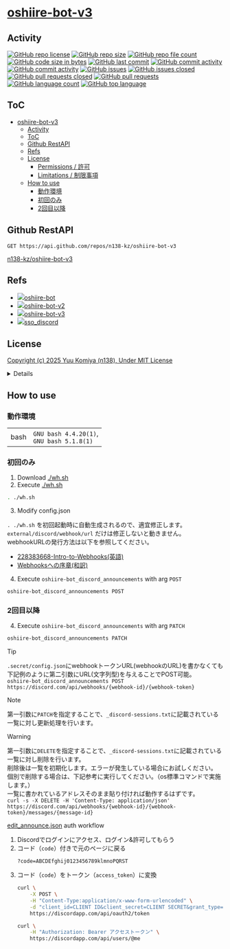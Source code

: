 # [oshiire-bot-v3](https://github.com/n138-kz/oshiire-bot-v3)

## Activity

[![GitHub repo license](https://img.shields.io/github/license/n138-kz/oshiire-bot-v3)](/LICENSE)
[![GitHub repo size](https://img.shields.io/github/repo-size/n138-kz/oshiire-bot-v3)](/../../)
[![GitHub repo file count](https://img.shields.io/github/directory-file-count/n138-kz/oshiire-bot-v3)](/../../)
[![GitHub code size in bytes](https://img.shields.io/github/languages/code-size/n138-kz/oshiire-bot-v3)](/../../)
[![GitHub last commit](https://img.shields.io/github/last-commit/n138-kz/oshiire-bot-v3)](/../../commits)
[![GitHub commit activity](https://img.shields.io/github/commit-activity/w/n138-kz/oshiire-bot-v3)](/../../commits)
[![GitHub commit activity](https://img.shields.io/github/commit-activity/t/n138-kz/oshiire-bot-v3)](/../../commits)
[![GitHub issues](https://img.shields.io/github/issues/n138-kz/oshiire-bot-v3)](/../../issues)
[![GitHub issues closed](https://img.shields.io/github/issues-closed/n138-kz/oshiire-bot-v3)](/../../issues)
[![GitHub pull requests closed](https://img.shields.io/github/issues-pr-closed/n138-kz/oshiire-bot-v3)](/../../pulls)
[![GitHub pull requests](https://img.shields.io/github/issues-pr/n138-kz/oshiire-bot-v3)](/../../pulls)
[![GitHub language count](https://img.shields.io/github/languages/count/n138-kz/oshiire-bot-v3)](/../../)
[![GitHub top language](https://img.shields.io/github/languages/top/n138-kz/oshiire-bot-v3)](/../../)

## ToC
- [oshiire-bot-v3](#oshiire-bot-v3)
  - [Activity](#activity)
  - [ToC](#toc)
  - [Github RestAPI](#github-restapi)
  - [Refs](#refs)
  - [License](#license)
    - [Permissions / 許可](#permissions--許可)
    - [Limitations / 制限事項](#limitations--制限事項)
  - [How to use](#how-to-use)
    - [動作環境](#動作環境)
    - [初回のみ](#初回のみ)
    - [2回目以降](#2回目以降)

## Github RestAPI

```http
GET https://api.github.com/repos/n138-kz/oshiire-bot-v3
```

[n138-kz/oshiire-bot-v3](https://api.github.com/repos/n138-kz/oshiire-bot-v3)
  
## Refs

- [![](https://www.google.com/s2/favicons?size=64&domain=https://github.com)oshiire-bot](https://github.com/n138-kz/oshiire-bot/)
- [![](https://www.google.com/s2/favicons?size=64&domain=https://github.com)oshiire-bot-v2](https://github.com/n138-kz/oshiire-bot-v2/)
- [![](https://www.google.com/s2/favicons?size=64&domain=https://github.com)oshiire-bot-v3](https://github.com/n138-kz/oshiire-bot-v3/)
- [![](https://www.google.com/s2/favicons?size=64&domain=https://github.com)sso_discord](https://github.com/n138-kz/sso_discord)

## License

[Copyright (c) 2025 Yuu Komiya (n138), Under MIT License](LICENSE)  

<details>

[MIT_License | wikipedia](https://ja.wikipedia.org/wiki/MIT_License)

[The MIT License](https://opensource.org/license/mit/)
> [n138-kz/*](./) is licensed under the `MIT License`.  
>
> Permission is hereby granted, free of charge, to any person obtaining a copy of this software and associated documentation files (the “Software”), to deal in the Software without restriction, including without limitation the rights to use, copy, modify, merge, publish, distribute, sublicense, and/or sell copies of the Software, and to permit persons to whom the Software is furnished to do so, subject to the following conditions:
>
> `Copyright <YEAR> <COPYRIGHT HOLDER>`
> 
> The above copyright notice and this permission notice shall be included in all copies or substantial portions of the Software.
> 
> THE SOFTWARE IS PROVIDED “AS IS”, WITHOUT WARRANTY OF ANY KIND, EXPRESS OR IMPLIED, INCLUDING BUT NOT LIMITED TO THE WARRANTIES OF MERCHANTABILITY, FITNESS FOR A PARTICULAR PURPOSE AND NONINFRINGEMENT. IN NO EVENT SHALL THE AUTHORS OR COPYRIGHT HOLDERS BE LIABLE FOR ANY CLAIM, DAMAGES OR OTHER LIABILITY, WHETHER IN AN ACTION OF CONTRACT, TORT OR OTHERWISE, ARISING FROM, OUT OF OR IN CONNECTION WITH THE SOFTWARE OR THE USE OR OTHER DEALINGS IN THE SOFTWARE.

[The MIT License](https://opensource.org/license/mit/)
> [n138-kz/*](./) は、MIT ライセンスに基づいてライセンスされています。  
> 以下に定める条件に従い、本ソフトウェアおよび関連文書のファイル（以下「ソフトウェア」）の複製を取得するすべての人に対し、ソフトウェアを無制限に扱うことを無償で許可します。これには、ソフトウェアの複製を使用、複写、変更、結合、掲載、頒布、サブライセンス、および/または販売する権利、およびソフトウェアを提供する相手に同じことを許可する権利も無制限に含まれます。  
>
> `Copyright (c) <著作権発生年> <著作権保持者名>`
> 
> 上記の著作権表示および本許諾表示を、ソフトウェアのすべての複製または重要な部分に記載するものとします。
>
> ソフトウェアは「現状のまま」で、明示であるか暗黙であるかを問わず、何らの保証もなく提供されます。ここでいう保証とは、商品性、特定の目的への適合性、および権利非侵害についての保証も含みますが、それに限定されるものではありません。
> 作者または著作権者は、契約行為、不法行為、またはそれ以外であろうと、ソフトウェアに起因または関連し、あるいはソフトウェアの使用またはその他の扱いによって生じる一切の請求、損害、その他の義務について何らの責任も負わないものとします。

### Permissions / 許可
- Commercial use / 商用利用
- Modification / 改変
- Distribution / 再配布
- Private use / 私的使用 

### Limitations / 制限事項
- Liability / 発生した問題に責任を負わない
- Warranty / 無保証

</details>

## How to use

### 動作環境

|||
|:-:|:-|
|bash|`GNU bash 4.4.20(1)`,<br />`GNU bash 5.1.8(1)`|

### 初回のみ

1. Download [./wh.sh](/wh.sh)
2. Execute [./wh.sh](/wh.sh)

```sh
. ./wh.sh
```

3. Modify config.json

`. ./wh.sh` を初回起動時に自動生成されるので、適宜修正します。  
`external/discord/webhook/url` だけは修正しないと動きません。  
webhookURLの発行方法は以下を参照してください。  

- [228383668-Intro-to-Webhooks(英語)](https://support.discord.com/hc/en-us/articles/228383668-Intro-to-Webhooks)
- [Webhooksへの序章(和訳)](https://support.discord.com/hc/ja/articles/228383668-Intro-to-Webhooks)

4. Execute `oshiire-bot_discord_announcements` with arg `POST`

```sh
oshiire-bot_discord_announcements POST
```

### 2回目以降

4. Execute `oshiire-bot_discord_announcements` with arg `PATCH`

```sh
oshiire-bot_discord_announcements PATCH
```

> [!TIP]
> `.secret/config.json`にwebhookトークンURL(webhookのURL)を書かなくても  
> 下記例のように第二引数にURL(文字列型)を与えることでPOST可能。  
> `oshiire-bot_discord_announcements POST https://discord.com/api/webhooks/{webhook-id}/{webhook-token}`  

> [!NOTE]
> 第一引数に`PATCH`を指定することで、`_discord-sessions.txt`に記載されている一覧に対し更新処理を行います。  

> [!WARNING]
> 第一引数に`DELETE`を指定することで、`_discord-sessions.txt`に記載されている一覧に対し削除を行います。  
> 削除後は一覧を初期化します。エラーが発生している場合にお試しください。  
> 個別で削除する場合は、下記参考に実行してください。（os標準コマンドで実施します。）  
> 一覧に書かれているアドレスそのまま貼り付ければ動作するはずです。  
> `curl -s -X DELETE -H 'Content-Type: application/json' https://discord.com/api/webhooks/{webhook-id}/{webhook-token}/messages/{message-id}`

[edit_announce.json](/docs/edit_announce.json.html) auth workflow

1. Discordでログインにアクセス、ログイン&許可してもらう
2. コード（`code`）付きで元のページに戻る
   ```
   ?code=ABCDEfghij0123456789klmnoPQRST
   ```
4. コード（`code`）をトークン（`access_token`）に変換
   ```sh
   curl \
       -X POST \
       -H "Content-Type:application/x-www-form-urlencoded" \
       -d "client_id=CLIENT ID&client_secret=CLIENT SECRET&grant_type=authorization_code&code=コード&redirect_uri=リダイレクト先" \
       https://discordapp.com/api/oauth2/token
   ```
   ```sh
   curl \
       -H "Authorization: Bearer アクセストークン" \
       https://discordapp.com/api/users/@me
   ```
